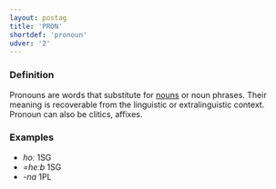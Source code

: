 ```yaml
---
layout: postag
title: 'PRON'
shortdef: 'pronoun'
udver: '2'
---
```


### Definition

Pronouns are words that substitute for [nouns]() or noun phrases.
Their meaning is recoverable from the linguistic or extralinguistic context.
Pronoun can also be clitics, affixes.

### Examples

- _hoː_ 1SG
- _=heːb_ 1SG  
- _-na_ 1PL
<!-- Interlanguage links updated St lis 3 20:58:12 CET 2021 -->
